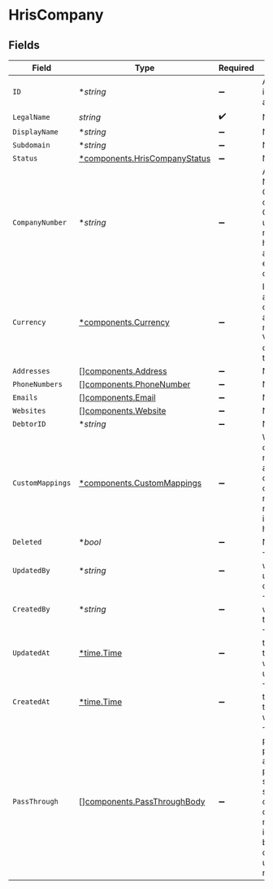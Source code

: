 # HrisCompany


## Fields

| Field                                                                                                                                                   | Type                                                                                                                                                    | Required                                                                                                                                                | Description                                                                                                                                             | Example                                                                                                                                                 |
| ------------------------------------------------------------------------------------------------------------------------------------------------------- | ------------------------------------------------------------------------------------------------------------------------------------------------------- | ------------------------------------------------------------------------------------------------------------------------------------------------------- | ------------------------------------------------------------------------------------------------------------------------------------------------------- | ------------------------------------------------------------------------------------------------------------------------------------------------------- |
| `ID`                                                                                                                                                    | **string*                                                                                                                                               | :heavy_minus_sign:                                                                                                                                      | A unique identifier for an object.                                                                                                                      | 12345                                                                                                                                                   |
| `LegalName`                                                                                                                                             | *string*                                                                                                                                                | :heavy_check_mark:                                                                                                                                      | N/A                                                                                                                                                     | SpaceX                                                                                                                                                  |
| `DisplayName`                                                                                                                                           | **string*                                                                                                                                               | :heavy_minus_sign:                                                                                                                                      | N/A                                                                                                                                                     | SpaceX                                                                                                                                                  |
| `Subdomain`                                                                                                                                             | **string*                                                                                                                                               | :heavy_minus_sign:                                                                                                                                      | N/A                                                                                                                                                     | company                                                                                                                                                 |
| `Status`                                                                                                                                                | [*components.HrisCompanyStatus](../../models/components/hriscompanystatus.md)                                                                           | :heavy_minus_sign:                                                                                                                                      | N/A                                                                                                                                                     | active                                                                                                                                                  |
| `CompanyNumber`                                                                                                                                         | **string*                                                                                                                                               | :heavy_minus_sign:                                                                                                                                      | An Company Number, Company ID or Company Code, is a unique number that has been assigned to each company.                                               | 123456-AB                                                                                                                                               |
| `Currency`                                                                                                                                              | [*components.Currency](../../models/components/currency.md)                                                                                             | :heavy_minus_sign:                                                                                                                                      | Indicates the associated currency for an amount of money. Values correspond to [ISO 4217](https://en.wikipedia.org/wiki/ISO_4217).                      | USD                                                                                                                                                     |
| `Addresses`                                                                                                                                             | [][components.Address](../../models/components/address.md)                                                                                              | :heavy_minus_sign:                                                                                                                                      | N/A                                                                                                                                                     |                                                                                                                                                         |
| `PhoneNumbers`                                                                                                                                          | [][components.PhoneNumber](../../models/components/phonenumber.md)                                                                                      | :heavy_minus_sign:                                                                                                                                      | N/A                                                                                                                                                     |                                                                                                                                                         |
| `Emails`                                                                                                                                                | [][components.Email](../../models/components/email.md)                                                                                                  | :heavy_minus_sign:                                                                                                                                      | N/A                                                                                                                                                     |                                                                                                                                                         |
| `Websites`                                                                                                                                              | [][components.Website](../../models/components/website.md)                                                                                              | :heavy_minus_sign:                                                                                                                                      | N/A                                                                                                                                                     |                                                                                                                                                         |
| `DebtorID`                                                                                                                                              | **string*                                                                                                                                               | :heavy_minus_sign:                                                                                                                                      | N/A                                                                                                                                                     | 12345                                                                                                                                                   |
| `CustomMappings`                                                                                                                                        | [*components.CustomMappings](../../models/components/custommappings.md)                                                                                 | :heavy_minus_sign:                                                                                                                                      | When custom mappings are configured on the resource, the result is included here.                                                                       |                                                                                                                                                         |
| `Deleted`                                                                                                                                               | **bool*                                                                                                                                                 | :heavy_minus_sign:                                                                                                                                      | N/A                                                                                                                                                     | false                                                                                                                                                   |
| `UpdatedBy`                                                                                                                                             | **string*                                                                                                                                               | :heavy_minus_sign:                                                                                                                                      | The user who last updated the object.                                                                                                                   | 12345                                                                                                                                                   |
| `CreatedBy`                                                                                                                                             | **string*                                                                                                                                               | :heavy_minus_sign:                                                                                                                                      | The user who created the object.                                                                                                                        | 12345                                                                                                                                                   |
| `UpdatedAt`                                                                                                                                             | [*time.Time](https://pkg.go.dev/time#Time)                                                                                                              | :heavy_minus_sign:                                                                                                                                      | The date and time when the object was last updated.                                                                                                     | 2020-09-30T07:43:32.000Z                                                                                                                                |
| `CreatedAt`                                                                                                                                             | [*time.Time](https://pkg.go.dev/time#Time)                                                                                                              | :heavy_minus_sign:                                                                                                                                      | The date and time when the object was created.                                                                                                          | 2020-09-30T07:43:32.000Z                                                                                                                                |
| `PassThrough`                                                                                                                                           | [][components.PassThroughBody](../../models/components/passthroughbody.md)                                                                              | :heavy_minus_sign:                                                                                                                                      | The pass_through property allows passing service-specific, custom data or structured modifications in request body when creating or updating resources. |                                                                                                                                                         |